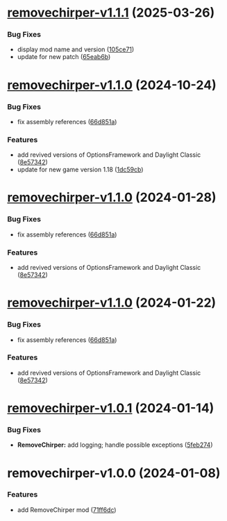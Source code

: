 # [removechirper-v1.1.1](https://github.com/Bomret/CitiesSkylinesMods/compare/removechirper-v1.1.0...removechirper-v1.1.1) (2025-03-26)


### Bug Fixes

* display mod name and version ([105ce71](https://github.com/Bomret/CitiesSkylinesMods/commit/105ce71c3ed68f7cc23bf475d90f4c88e4185bd6))
* update for new patch ([65eab6b](https://github.com/Bomret/CitiesSkylinesMods/commit/65eab6b5df6abcfd86651e39d305b974dc71d8ff))

# [removechirper-v1.1.0](https://github.com/Bomret/CitiesSkylinesMods/compare/removechirper-v1.0.1...removechirper-v1.1.0) (2024-10-24)


### Bug Fixes

* fix assembly references ([66d851a](https://github.com/Bomret/CitiesSkylinesMods/commit/66d851ad417a3f522d1f3897c04300a37340aaf3))


### Features

* add revived versions of OptionsFramework and Daylight Classic ([8e57342](https://github.com/Bomret/CitiesSkylinesMods/commit/8e573428ea1681a5089812d8d0b527c345410bf0))
* update for new game version 1.18 ([1dc59cb](https://github.com/Bomret/CitiesSkylinesMods/commit/1dc59cbec50cbbdb3a833f1060e83dd43fe97483))

# [removechirper-v1.1.0](https://github.com/Bomret/CitiesSkylinesMods/compare/removechirper-v1.0.1...removechirper-v1.1.0) (2024-01-28)


### Bug Fixes

* fix assembly references ([66d851a](https://github.com/Bomret/CitiesSkylinesMods/commit/66d851ad417a3f522d1f3897c04300a37340aaf3))


### Features

* add revived versions of OptionsFramework and Daylight Classic ([8e57342](https://github.com/Bomret/CitiesSkylinesMods/commit/8e573428ea1681a5089812d8d0b527c345410bf0))

# [removechirper-v1.1.0](https://github.com/Bomret/CitiesSkylinesMods/compare/removechirper-v1.0.1...removechirper-v1.1.0) (2024-01-22)


### Bug Fixes

* fix assembly references ([66d851a](https://github.com/Bomret/CitiesSkylinesMods/commit/66d851ad417a3f522d1f3897c04300a37340aaf3))


### Features

* add revived versions of OptionsFramework and Daylight Classic ([8e57342](https://github.com/Bomret/CitiesSkylinesMods/commit/8e573428ea1681a5089812d8d0b527c345410bf0))

# [removechirper-v1.0.1](https://github.com/Bomret/CitiesSkylinesMods/compare/removechirper-v1.0.0...removechirper-v1.0.1) (2024-01-14)


### Bug Fixes

* **RemoveChirper:** add logging; handle possible exceptions ([5feb274](https://github.com/Bomret/CitiesSkylinesMods/commit/5feb2749a1405acad6bc3b3e35403a255951a85d))

# removechirper-v1.0.0 (2024-01-08)


### Features

* add RemoveChirper mod ([71ff6dc](https://github.com/Bomret/CitiesSkylinesMods/commit/71ff6dccbe57e7b28ec614d3e104f30ea2771297))
